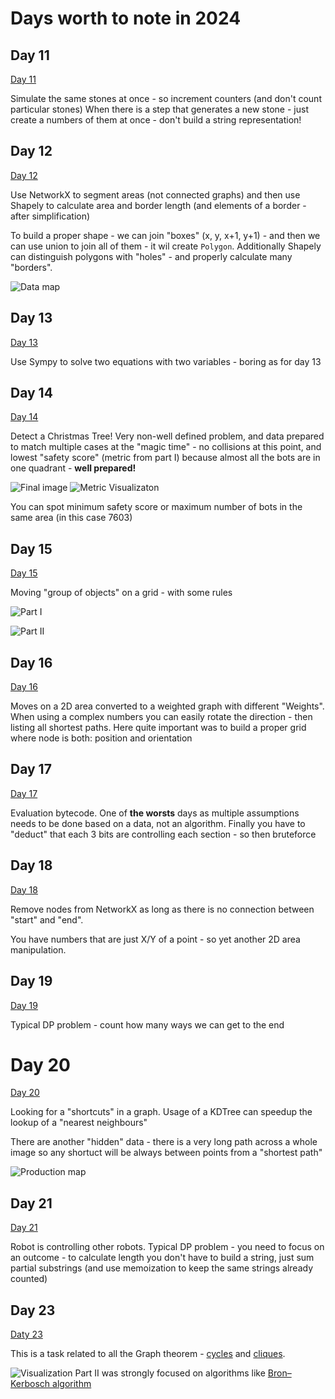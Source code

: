 # Days worth to note in 2024

## Day 11

[Day 11](11/README.md)

Simulate the same stones at once - so increment counters (and don't count particular stones)
When there is a step that generates a new stone - just create a numbers of them at once - don't build a string
representation!

## Day 12

[Day 12](12/README.md)

Use NetworkX to segment areas (not connected graphs) and then use Shapely to calculate area and border length (and
elements of a border - after simplification)

To build a proper shape - we can join "boxes" (x, y, x+1, y+1) - and then we can use union to join all of them - it wil
create `Polygon`.
Additionally Shapely can distinguish polygons with "holes" - and properly calculate many "borders".

![Data map](12/area-data.txt.png)

## Day 13

[Day 13](13/README.md)

Use Sympy to solve two equations with two variables - boring as for day 13

## Day 14

[Day 14](14/README.md)

Detect a Christmas Tree! Very non-well defined problem, and data prepared to match multiple cases at the "magic time" -
no collisions at this point, and lowest "safety score" (metric from part I) because almost all the bots are in one
quadrant - **well prepared!**

![Final image](14/visualization-tree.png)
![Metric Visualizaton](14/visualisation.png)

You can spot minimum safety score or maximum number of bots in the same area (in this case 7603)

## Day 15

[Day 15](15/README.md)

Moving "group of objects" on a grid - with some rules

![Part I](15/animation-part1-data.gif)

![Part II](15/animation-part2-data.gif)

## Day 16

[Day 16](16/README.md)

Moves on a 2D area converted to a weighted graph with different "Weights". When using a complex numbers you can easily
rotate the direction - then listing all shortest paths. Here quite important was to build a proper grid where node is
both: position and orientation

## Day 17

[Day 17](17/README.md)

Evaluation bytecode. One of **the worsts** days as multiple assumptions needs to be done based on a data, not an
algorithm.
Finally you have to "deduct" that each 3 bits are controlling each section - so then bruteforce

## Day 18

[Day 18](18/README.md)

Remove nodes from NetworkX as long as there is no connection between "start" and "end".

You have numbers that are just X/Y of a point - so yet another 2D area manipulation.

## Day 19

[Day 19](19/README.md)

Typical DP problem - count how many ways we can get to the end

# Day 20

[Day 20](20/README.md)

Looking for a "shortcuts" in a graph. Usage of a KDTree can speedup the lookup of a "nearest neighbours"

There are another "hidden" data - there is a very long path across a whole image so any shortuct will be always between
points from a "shortest path"

![Production map](20/map-data.txt.png)

## Day 21

[Day 21](21/README.md)

Robot is controlling other robots. Typical DP problem - you need to focus on an outcome - to calculate length you don't
have to build a string, just sum partial substrings (and use memoization to keep the same strings already counted)

## Day 23

[Daty 23](23/README.md)

This is a task related to all the Graph theorem - [cycles](https://en.wikipedia.org/wiki/Cycle_(graph_theory))
and [cliques](https://en.wikipedia.org/wiki/Clique_(graph_theory)).

![Visualization](23/visualization-data.txt.png)
Part II was strongly focused on algorithms
like [Bron–Kerbosch algorithm](https://en.wikipedia.org/wiki/Bron%E2%80%93Kerbosch_algorithm)